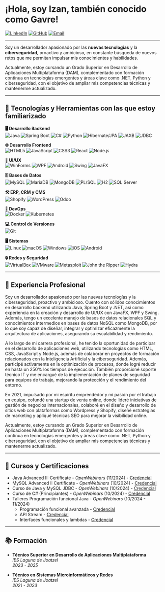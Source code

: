 # ¡Hola, soy Izan, también conocido como Gavre!
[![LinkedIn](https://img.shields.io/badge/LinkedIn-0077B5?style=flat&logo=linkedin&logoColor=white&labelColor=0077B5)](https://www.linkedin.com/in/gdfizan/)
[![GitHub](https://img.shields.io/badge/GitHub-100000?style=flat&logo=github&logoColor=white&labelColor=100000)](https://github.com/g4vr3)
[![Email](https://img.shields.io/badge/Email-D14836?style=flat&logo=gmail&logoColor=white&labelColor=D14836)](mailto:gdfizan@gmail.com)

---

Soy un desarrollador apasionado por las **nuevas tecnologías** y la **ciberseguridad**, proactivo y ambicioso, en constante búsqueda de nuevos retos que me permitan impulsar mis conocimientos y habilidades. 

Actualmente, estoy cursando un Grado Superior en Desarrollo de Aplicaciones Multiplataforma (DAM), complementado con formación continua en tecnologías emergentes y áreas clave como .NET, Python y ciberseguridad, con el objetivo de ampliar mis competencias técnicas y mantenerme actualizado.

---

## 🚀 Tecnologías y Herramientas con las que estoy familiarizado

**🖥️ Desarrollo Backend**  
![Java](https://img.shields.io/badge/java-%23ED8B00.svg?style=flat&logo=openjdk&logoColor=white) ![Spring Boot](https://img.shields.io/badge/Spring_Boot-6DB33F?style=flat&logo=spring-boot&logoColor=white) ![C#](https://img.shields.io/badge/C%23-68217A?style=flat&logo=dotnet&logoColor=white) ![Python](https://img.shields.io/badge/Python-3776AB?style=flat&logo=python&logoColor=white) ![Hibernate/JPA](https://img.shields.io/badge/Hibernate-JPA-59666C?style=flat&logo=hibernate&labelColor=003545&logoColor=white) ![JAXB](https://img.shields.io/badge/JAXB-003A56?style=flat&logo=java&logoColor=white) ![JDBC](https://img.shields.io/badge/JDBC-007396?style=flat&logo=java&logoColor=white)

**🌐 Desarrollo Frontend**  
![HTML5](https://img.shields.io/badge/HTML5-E34F26?style=flat&logo=html5&logoColor=white) ![JavaScript](https://img.shields.io/badge/JavaScript-323330?style=flat&logo=javascript&logoColor=F7DF1E) ![CSS3](https://img.shields.io/badge/CSS3-1572B6?style=flat&logo=css3&logoColor=white) ![React](https://img.shields.io/badge/React-20232A?style=flat&logo=react&logoColor=61DAFB) ![Node.js](https://img.shields.io/badge/Node.js-339933?style=flat&logo=nodedotjs&logoColor=white)

**📱 UI/UX**  
![WinForms](https://img.shields.io/badge/WinForms-512BD4?style=flat&logo=dotnet&logoColor=white) ![WPF](https://img.shields.io/badge/WPF-0C54C2?style=flat&logo=.net&labelColor=512BD4&logoColor=white) ![Android](https://img.shields.io/badge/Android-3DDC84?style=flat&logo=android&logoColor=white) ![Swing](https://img.shields.io/badge/Swing-8B1A1A?style=flat&logo=java&logoColor=white) ![JavaFX](https://img.shields.io/badge/JavaFX-25B8A1?style=flat&logo=java&logoColor=white)

**🗄️ Bases de Datos**  
![MySQL](https://img.shields.io/badge/MySQL-005C84?style=flat&logo=mysql&logoColor=white) ![MariaDB](https://img.shields.io/badge/MariaDB-003545?style=flat&logo=mariadb&logoColor=white) ![MongoDB](https://img.shields.io/badge/MongoDB-47A248?style=flat&logo=mongodb&logoColor=white) ![PL/SQL](https://img.shields.io/badge/PL/SQL-F80000?style=flat&logo=Oracle&logoColor=white) ![H2](https://img.shields.io/badge/H2-5D9B5D?style=flat&logo=java&logoColor=white) ![SQL Server](https://img.shields.io/badge/SQL_Server-CC2927?style=flat&logo=windows&logoColor=white)

**🛠️ ERP, CRM y CMS**  
![Shopify](https://img.shields.io/badge/Shopify-96BF48?style=flat&logo=shopify&logoColor=white) ![WordPress](https://img.shields.io/badge/WordPress-21759B?style=flat&logo=wordpress&logoColor=white) ![Odoo](https://img.shields.io/badge/Odoo-512BD4?style=flat&logo=odoo&logoColor=white)

**🚀 DevOps**  
![Docker](https://img.shields.io/badge/Docker-2496ED?style=flat&logo=docker&logoColor=white) ![Kubernetes](https://img.shields.io/badge/Kubernetes-326CE5?style=flat&logo=kubernetes&logoColor=white)

**💻 Control de Versiones**  
![Git](https://img.shields.io/badge/Git-F05032?style=flat&logo=git&logoColor=white)

**🖥️ Sistemas**  
![Linux](https://img.shields.io/badge/Linux-FCC624?style=flat&logo=linux&logoColor=white) ![macOS](https://img.shields.io/badge/macOS-000000?style=flat&logo=apple&logoColor=white) ![Windows](https://img.shields.io/badge/Windows-00A4EF?style=flat&logo=windows&logoColor=white) ![iOS](https://img.shields.io/badge/iOS-000000?style=flat&logo=apple&logoColor=white) ![Android](https://img.shields.io/badge/Android-3DDC84?style=flat&logo=android&logoColor=white)

**🔒 Redes y Seguridad**  
![VirtualBox](https://img.shields.io/badge/VirtualBox-183A61?style=flat&logo=virtualbox&logoColor=white) ![VMware](https://img.shields.io/badge/VMware-607078?style=flat&logo=vmware&logoColor=white) ![Metasploit](https://img.shields.io/badge/Metasploit-EE3B3B?style=flat&logo=metasploit&logoColor=white) ![John the Ripper](https://img.shields.io/badge/John_the_Ripper-EE3B3B?style=flat&logo=security&logoColor=white) ![Hydra](https://img.shields.io/badge/Hydra-00979D?style=flat&logo=security&logoColor=white)

---

## 💼 Experiencia Profesional

Soy un desarrollador apasionado por las nuevas tecnologías y la ciberseguridad, proactivo y ambicioso. Cuento con sólidos conocimientos en desarrollo backend utilizando Java, Spring Boot y .NET, así como experiencia en la creación y desarrollo de UI/UX con JavaFX, WPF y Swing. Además, tengo un excelente manejo de bases de datos relacionales SQL y conocimientos intermedios en bases de datos NoSQL como MongoDB, por lo que soy capaz de diseñar, integrar y optimizar eficazmente la arquitectura de aplicaciones, asegurando su escalabilidad y rendimiento.

A lo largo de mi carrera profesional, he tenido la oportunidad de participar en el desarrollo de aplicaciones web, utilizando tecnologías como HTML, CSS, JavaScript y Node.js, además de colaborar en proyectos de formación relacionados con la Inteligencia Artificial y la ciberseguridad.
Además, participé activamente en la optimización de procesos, donde logré reducir en hasta un 250% los tiempos de ejecución. También proporcioné soporte técnico IT y me encargué de la implementación de planes de seguridad para equipos de trabajo, mejorando la protección y el rendimiento del entorno. 

En 2021, impulsado por mi espíritu emprendedor y mi pasión por el trabajo en equipo, cofundé una startup de venta online, donde lideré iniciativas de gestión de negocios internacionales, colaboré en el diseño y desarrollo de sitios web con plataformas como Wordpress y Shopify, diseñé estrategias de marketing y apliqué técnicas SEO para mejorar la visibilidad online.

Actualmente, estoy cursando un Grado Superior en Desarrollo de Aplicaciones Multiplataforma (DAM), complementado con formación continua en tecnologías emergentes y áreas clave como .NET, Python y ciberseguridad, con el objetivo de ampliar mis competencias técnicas y mantenerme actualizado.

---

## 📜 Cursos y Certificaciones 

- Java Advanced III Certificate - _OpenWebinars_ (11/2024) - [Credencial](https://openwebinars.net/cert/WkC3)
- MySQL Advanced II Certificate - _OpenWebinars_ (10/2024) - [Credencial](https://openwebinars.net/cert/Ctww)
- Curso de Java y MySQL JDBC - _OpenWebinars_ (10/2024) - [Credencial](https://openwebinars.net/cert/1K1h)
- Curso de C# (Principiantes) - _OpenWebinars_ (10/2024) - [Credencial](https://openwebinars.net/cert/sgnJ)
- Talleres Programación funcional Java - _OpenWebinars_ (10/2024 - 11/2024)
  - Programación funcional avanzada - [Credencial](https://openwebinars.net/cert/NaBn)
  - API Stream - [Credencial](https://openwebinars.net/cert/XxC6)
  - Interfaces funcionales y lambdas - [Credencial](https://openwebinars.net/cert/7xBd)

---

## 📚 Formación

- **Técnico Superior en Desarrollo de Aplicaciones Multiplataforma**  
  _IES Laguna de Joatzel_  
  _2023 - 2025_

- **Técnico en Sistemas Microinformáticos y Redes**  
  _IES Laguna de Joatzel_  
  _2021 - 2023_










